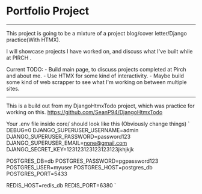 # Portfolio Project
---
This project is going to be a mixture of a project blog/cover letter/Django practice(With HTMX).

I will showcase projects I have worked on, and discuss what I've built while at PIRCH .

Current TODO:
    - Build main page, to discuss projects completed at Pirch and about me.
    - Use HTMX for some kind of interactivity.
    - Maybe build some kind of web scrapper to see what I'm working on between multiple sites.



---

This is a build out from my DjangoHtmxTodo project, which was practice for working on this.
https://github.com/SeanP94/DjangoHtmxTodo



Your .env file inside core/ should look like this (Obviously change things)
`
DEBUG=0
DJANGO_SUPERUSER_USERNAME=admin
DJANGO_SUPERUSER_PASSWORD=password123
DJANGO_SUPERUSER_EMAIL=none@gmail.com
DJANGO_SECRET_KEY=123123123123123123jkhjkjk

POSTGRES_DB=db
POSTGRES_PASSWORD=pgpassword123
POSTGRES_USER=myuser
POSTGRES_HOST=postgres_db
POSTGRES_PORT=5433

REDIS_HOST=redis_db
REDIS_PORT=6380
`